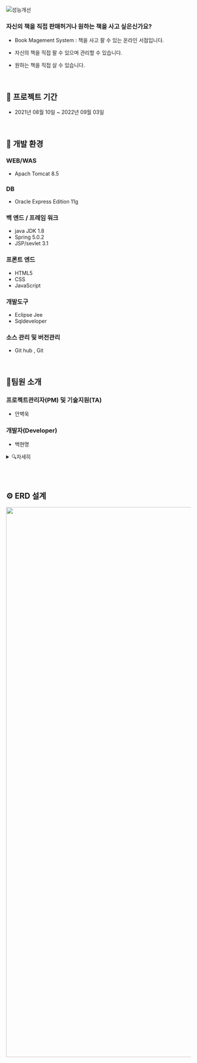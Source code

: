![성능개선](https://user-images.githubusercontent.com/81284265/183364287-c611a440-886f-4ea4-a11a-517684442b20.png)


### 자신의 책을 직접 판매허거나 원하는 책을 사고 싶은신가요?

- Book Magement System : 책을 사고 팔 수 있는 온라인 서점입니다.

- 자신의 책을 직접 팔 수 있으며 관리할 수 있습니다. 
- 원하는 책을 직접 살 수 있습니다.


<br />
 
 
 ## 📆 프로젝트 기간
* 2021년 08월 10일 ~ 2022년 09월 03일   


<br />

## 🧩 개발 환경

### WEB/WAS
- Apach Tomcat 8.5

### DB
- Oracle Express Edition 11g

### 백 엔드 / 프레임 워크
- java JDK 1.8
- Spring 5.0.2
- JSP/sevlet 3.1

### 프론트 엔드 
- HTML5
- CSS
- JavaScript

### 개발도구
- Eclipse Jee
- Sqldeveloper

### 소스 관리 및 버전관리
- Git hub , Git


<br />

## 👥팀원 소개

### 프로젝트관리자(PM) 및 기술지원(TA)
- 안벽욱

### 개발자(Developer)
- 백현명

<details>
<summary>🔍자세히 </summary>
<div markdown="1">       

 ![화면 캡처 2022-08-08 112527](https://user-images.githubusercontent.com/81284265/183326006-25452f8e-a402-4276-bf9f-2083e63426b5.png)

</div>
</details>


## 





<br />

## ⚙ ERD 설계

 <img src="https://user-images.githubusercontent.com/81284265/183326348-74325841-8da3-44c3-aba8-7c8d8846e2d8.png" width="1500px">



